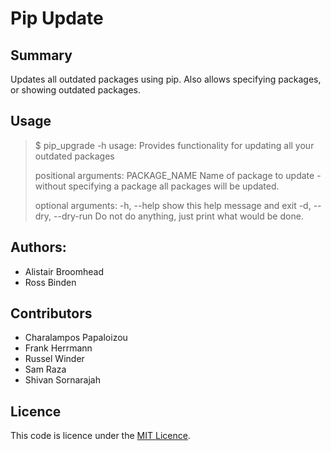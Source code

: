 # Pip Update

## Summary

Updates all outdated packages using pip. Also allows specifying packages, or showing outdated packages.

## Usage

>    $ pip_upgrade -h
>    usage: Provides functionality for updating all your outdated packages
>
>    positional arguments:
>      PACKAGE_NAME          Name of package to update - without specifying a
>                            package all packages will be updated.
>
>    optional arguments:
>      -h, --help            show this help message and exit
>      -d, --dry, --dry-run  Do not do anything, just print what would be done.

## Authors:

 * Alistair Broomhead
 * Ross Binden

## Contributors

 * Charalampos Papaloizou
 * Frank Herrmann
 * Russel Winder
 * Sam Raza
 * Shivan Sornarajah

## Licence

This code is licence under the [MIT Licence](http://opensource.org/licenses/MIT).
